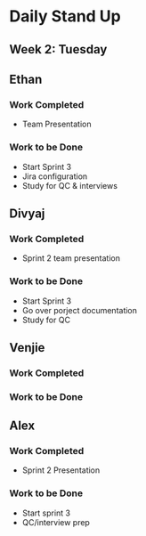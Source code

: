# Daily Stand Up
## Week 2: Tuesday

## Ethan

### Work Completed

- Team Presentation

### Work to be Done

- Start Sprint 3
- Jira configuration
- Study for QC & interviews

## Divyaj

### Work Completed

- Sprint 2 team presentation

### Work to be Done

- Start Sprint 3
- Go over porject documentation
- Study for QC

## Venjie

### Work Completed



### Work to be Done



## Alex

### Work Completed
- Sprint 2 Presentation


### Work to be Done
- Start sprint 3
- QC/interview prep
